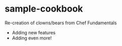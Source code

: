 # sample-cookbook

Re-creation of clowns/bears from Chef Fundamentals
- Adding new features
- Adding even more!